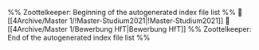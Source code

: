 %% Zoottelkeeper: Beginning of the autogenerated index file list  %%
📄 [[4Archive/Master 1/!Master-Studium2021|!Master-Studium2021]]
📄 [[4Archive/Master 1/Bewerbung HfT|Bewerbung HfT]]
%% Zoottelkeeper: End of the autogenerated index file list  %%

